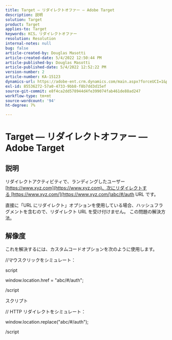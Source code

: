 ```yaml
---
title: Target — リダイレクトオファー — Adobe Target
description: 説明
solution: Target
product: Target
applies-to: Target
keywords: KCS，リダイレクトオファー
resolution: Resolution
internal-notes: null
bug: false
article-created-by: Douglas Masotti
article-created-date: 5/4/2022 12:50:44 PM
article-published-by: Douglas Masotti
article-published-date: 5/4/2022 12:52:22 PM
version-number: 2
article-number: KA-15123
dynamics-url: https://adobe-ent.crm.dynamics.com/main.aspx?forceUCI=1&pagetype=entityrecord&etn=knowledgearticle&id=721ba4cb-a8cb-ec11-a7b6-6045bd00d7cd
exl-id: 85536272-57a0-4733-9bb8-f8b7dd3d15ef
source-git-commit: e8f4ca2dd578944d4fe399074fab461de88ad247
workflow-type: tm+mt
source-wordcount: '94'
ht-degree: 7%

---
```


# Target — リダイレクトオファー — Adobe Target

## 説明


リダイレクトアクティビティで、ランディングしたユーザー [https://www.xyz.com](https://www.xyz.com)、次にリダイレクトする [https://www.xyz.com/](https://www.xyz.com/)abc/#/auth URL です。

直接に「URL にリダイレクト」オプションを使用している場合、ハッシュフラグメントを含むので、リダイレクト URL を受け付けません。 この問題の解決方法。


## 解像度


これを解決するには、カスタムコードオプションを次のように使用します。



//マウスクリックをシミュレート：

script

window.location.href = &quot;abc/#/auth&quot;;

/script

スクリプト



// HTTP リダイレクトをシミュレート：

window.location.replace(&quot;abc/#/auth&quot;);

/script
